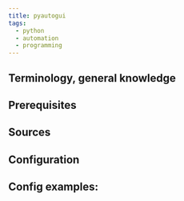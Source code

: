```yaml
---
title: pyautogui
tags:
  - python
  - automation
  - programming
---
```

Terminology, general knowledge
---


Prerequisites
---


Sources
---


Configuration
---


Config examples:
---